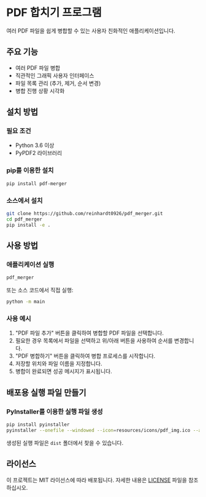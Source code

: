 # PDF 합치기 프로그램

여러 PDF 파일을 쉽게 병합할 수 있는 사용자 친화적인 애플리케이션입니다.

## 주요 기능

- 여러 PDF 파일 병합
- 직관적인 그래픽 사용자 인터페이스
- 파일 목록 관리 (추가, 제거, 순서 변경)
- 병합 진행 상황 시각화

## 설치 방법

### 필요 조건

- Python 3.6 이상
- PyPDF2 라이브러리

### pip를 이용한 설치

```bash
pip install pdf-merger
```

### 소스에서 설치

```bash
git clone https://github.com/reinhardt0926/pdf_merger.git
cd pdf_merger
pip install -e .
```

## 사용 방법

### 애플리케이션 실행

```bash
pdf_merger
```

또는 소스 코드에서 직접 실행:

```bash
python -m main
```

### 사용 예시

1. "PDF 파일 추가" 버튼을 클릭하여 병합할 PDF 파일을 선택합니다.
2. 필요한 경우 목록에서 파일을 선택하고 위/아래 버튼을 사용하여 순서를 변경합니다.
3. "PDF 병합하기" 버튼을 클릭하여 병합 프로세스를 시작합니다.
4. 저장할 위치와 파일 이름을 지정합니다.
5. 병합이 완료되면 성공 메시지가 표시됩니다.

## 배포용 실행 파일 만들기

### PyInstaller를 이용한 실행 파일 생성

```bash
pip install pyinstaller
pyinstaller --onefile --windowed --icon=resources/icons/pdf_img.ico --add-data "resources;resources" main.py
```

생성된 실행 파일은 `dist` 폴더에서 찾을 수 있습니다.

## 라이선스

이 프로젝트는 MIT 라이선스에 따라 배포됩니다. 자세한 내용은 [LICENSE](LICENSE) 파일을 참조하십시오.

